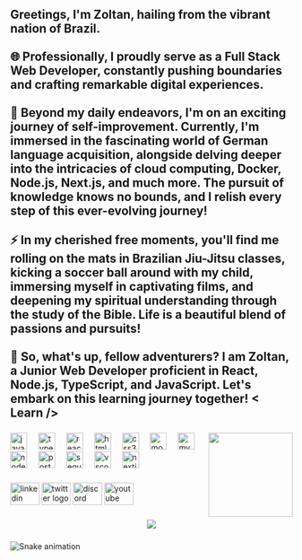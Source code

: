 <h2 align="left">Greetings, I'm Zoltan, hailing from the vibrant nation of Brazil.<br><br>🌐 Professionally, I proudly serve as a Full Stack Web Developer, constantly pushing boundaries and crafting remarkable digital experiences.<br><br>📖 Beyond my daily endeavors, I'm on an exciting journey of self-improvement. Currently, I'm immersed in the fascinating world of German language acquisition, alongside delving deeper into the intricacies of cloud computing, Docker, Node.js, Next.js, and much more. The pursuit of knowledge knows no bounds, and I relish every step of this ever-evolving journey!<br><br>⚡ In my cherished free moments, you'll find me rolling on the mats in Brazilian Jiu-Jitsu classes, kicking a soccer ball around with my child, immersing myself in captivating films, and deepening my spiritual understanding through the study of the Bible. Life is a beautiful blend of passions and pursuits!<br><br>🚀 So, what's up, fellow adventurers? I am Zoltan, a Junior Web Developer proficient in React, Node.js, TypeScript, and JavaScript. Let's embark on this learning journey together! < Learn /><Unlearn /><Relearn /> <Rm 12:2 /></h2>

###

<img align="right" height="150" src="https://avatars.githubusercontent.com/u/95544047?v=4"  />

###

<div align="left">
  <img src="https://cdn.jsdelivr.net/gh/devicons/devicon/icons/javascript/javascript-original.svg" height="30" alt="javascript logo"  />
  <img width="12" />
  <img src="https://cdn.jsdelivr.net/gh/devicons/devicon/icons/typescript/typescript-original.svg" height="30" alt="typescript logo"  />
  <img width="12" />
  <img src="https://cdn.jsdelivr.net/gh/devicons/devicon/icons/react/react-original.svg" height="30" alt="react logo"  />
  <img width="12" />
  <img src="https://cdn.jsdelivr.net/gh/devicons/devicon/icons/html5/html5-original.svg" height="30" alt="html5 logo"  />
  <img width="12" />
  <img src="https://cdn.jsdelivr.net/gh/devicons/devicon/icons/css3/css3-original.svg" height="30" alt="css3 logo"  />
  <img width="12" />
  <img src="https://cdn.jsdelivr.net/gh/devicons/devicon/icons/mongodb/mongodb-original.svg" height="30" alt="mongodb logo"  />
  <img width="12" />
  <img src="https://cdn.jsdelivr.net/gh/devicons/devicon/icons/mysql/mysql-original.svg" height="30" alt="mysql logo"  />
  <img width="12" />
  <img src="https://cdn.jsdelivr.net/gh/devicons/devicon/icons/nodejs/nodejs-original.svg" height="30" alt="nodejs logo"  />
  <img width="12" />
  <img src="https://cdn.jsdelivr.net/gh/devicons/devicon/icons/postgresql/postgresql-original.svg" height="30" alt="postgresql logo"  />
  <img width="12" />
  <img src="https://cdn.jsdelivr.net/gh/devicons/devicon/icons/sequelize/sequelize-original.svg" height="30" alt="sequelize logo"  />
  <img width="12" />
  <img src="https://cdn.jsdelivr.net/gh/devicons/devicon/icons/vscode/vscode-original.svg" height="30" alt="vscode logo"  />
  <img width="12" />
  <img src="https://cdn.jsdelivr.net/gh/devicons/devicon/icons/nextjs/nextjs-original.svg" height="30" alt="nextjs logo"  />
</div>

###

<div align="left">
  <img src="https://raw.githubusercontent.com/maurodesouza/profile-readme-generator/master/src/assets/icons/social/linkedin/default.svg" width="52" height="40" alt="linkedin logo"  />
  <img src="https://raw.githubusercontent.com/maurodesouza/profile-readme-generator/master/src/assets/icons/social/twitter/default.svg" width="52" height="40" alt="twitter logo"  />
  <img src="https://raw.githubusercontent.com/maurodesouza/profile-readme-generator/master/src/assets/icons/social/discord/default.svg" width="52" height="40" alt="discord logo"  />
  <img src="https://raw.githubusercontent.com/maurodesouza/profile-readme-generator/master/src/assets/icons/social/youtube/default.svg" width="52" height="40" alt="youtube logo"  />
</div>

###

<div align="center">
  <img src="https://profile-counter.glitch.me/zoltancaputo/count.svg?"  />
</div>

###
![Snake animation](https://github.com/zoltancaputo/zoltancaputo/blob/output/github-contribution-grid-snake.svg)

